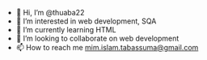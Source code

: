 - 👋 Hi, I’m @thuaba22
- 👀 I’m interested in web development, SQA 
- 🌱 I’m currently learning HTML
- 💞️ I’m looking to collaborate on web development 
- 📫 How to reach me mim.islam.tabassuma@gmail.com

<!---
thuaba22/thuaba22 is a ✨ special ✨ repository because its `README.md` (this file) appears on your GitHub profile.
You can click the Preview link to take a look at your changes.
--->
